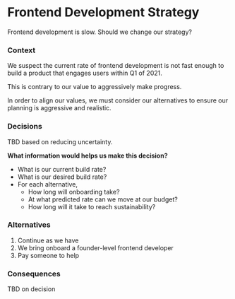 # Frontend Development Strategy

Frontend development is slow. Should we change our strategy?



### Context

We suspect the current rate of frontend development is not fast enough to build a product that engages users within Q1 of 2021.

This is contrary to our value to aggressively make progress.

In order to align our values, we must consider our alternatives to ensure our planning is aggressive and realistic.



### Decisions

TBD based on reducing uncertainty.

**What information would helps us make this decision?**
  - What is our current build rate?
  - What is our desired build rate?
  - For each alternative,
    - How long will onboarding take?
    - At what predicted rate can we move at our budget?
    - How long will it take to reach sustainability?




### Alternatives

1. Continue as we have
2. We bring onboard a founder-level frontend developer
3. Pay someone to help



### Consequences

TBD on decision
